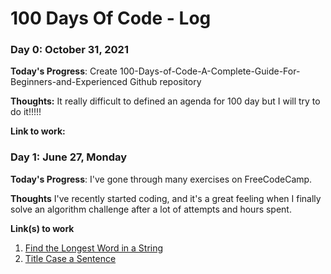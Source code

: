# 100 Days Of Code - Log

### Day 0: October 31, 2021 

**Today's Progress**: Create 100-Days-of-Code-A-Complete-Guide-For-Beginners-and-Experienced Github repository

**Thoughts:** It really difficult to defined an agenda for 100 day but I will try to do it!!!!!

**Link to work:** 


### Day 1: June 27, Monday

**Today's Progress**: I've gone through many exercises on FreeCodeCamp.

**Thoughts** I've recently started coding, and it's a great feeling when I finally solve an algorithm challenge after a lot of attempts and hours spent.

**Link(s) to work**
1. [Find the Longest Word in a String](https://www.freecodecamp.com/challenges/find-the-longest-word-in-a-string)
2. [Title Case a Sentence](https://www.freecodecamp.com/challenges/title-case-a-sentence)
